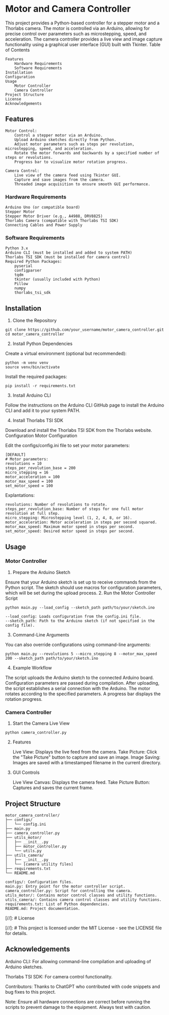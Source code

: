# Motor and Camera Controller

This project provides a Python-based controller for a stepper motor and a Thorlabs camera. The motor is controlled via an Arduino, allowing for precise control over parameters such as microstepping, speed, and acceleration. The camera controller provides a live view and image capture functionality using a graphical user interface (GUI) built with Tkinter.
Table of Contents

    Features
        Hardware Requirements
        Software Requirements
    Installation
    Configuration
    Usage
        Motor Controller
        Camera Controller
    Project Structure
    License
    Acknowledgements

## Features
```
Motor Control:
    Control a stepper motor via an Arduino.
    Upload Arduino sketches directly from Python.
    Adjust motor parameters such as steps per revolution, microstepping, speed, and acceleration.
    Rotate the motor forwards and backwards by a specified number of steps or revolutions.
    Progress bar to visualize motor rotation progress.

Camera Control:
    Live view of the camera feed using Tkinter GUI.
    Capture and save images from the camera.
    Threaded image acquisition to ensure smooth GUI performance.
```
### Hardware Requirements
```
Arduino Uno (or compatible board)
Stepper Motor
Stepper Motor Driver (e.g., A4988, DRV8825)
Thorlabs Camera (compatible with Thorlabs TSI SDK)
Connecting Cables and Power Supply
```
### Software Requirements
```
Python 3.x
Arduino CLI (must be installed and added to system PATH)
Thorlabs TSI SDK (must be installed for camera control)
Required Python Packages:
    pyserial
    configparser
    tqdm
    tkinter (usually included with Python)
    Pillow
    numpy
    thorlabs_tsi_sdk
```
## Installation
1. Clone the Repository

```
git clone https://github.com/your_username/motor_camera_controller.git
cd motor_camera_controller
```
2. Install Python Dependencies

Create a virtual environment (optional but recommended):
```
python -m venv venv
source venv/bin/activate 
```
Install the required packages:

```
pip install -r requirements.txt
```
3. Install Arduino CLI

Follow the instructions on the Arduino CLI GitHub page to install the Arduino CLI and add it to your system PATH.

4. Install Thorlabs TSI SDK

Download and install the Thorlabs TSI SDK from the Thorlabs website.
Configuration
Motor Configuration

Edit the configs/config.ini file to set your motor parameters:
```
[DEFAULT]
# Motor parameters:
revolutions = 10
steps_per_revolution_base = 200
micro_stepping = 16
motor_acceleration = 100
motor_max_speed = 100
set_motor_speed = 100
```
Explantations: 
```
revolutions: Number of revolutions to rotate.
steps_per_revolution_base: Number of steps for one full motor revolution at full step.
micro_stepping: Microstepping level (1, 2, 4, 8, or 16).
motor_acceleration: Motor acceleration in steps per second squared.
motor_max_speed: Maximum motor speed in steps per second.
set_motor_speed: Desired motor speed in steps per second.
```
## Usage
### Motor Controller
1. Prepare the Arduino Sketch

Ensure that your Arduino sketch is set up to receive commands from the Python script. The sketch should use macros for configuration parameters, which will be set during the upload process.
2. Run the Motor Controller Script

```
python main.py --load_config --sketch_path path/to/your/sketch.ino
```
    --load_config: Loads configuration from the config.ini file.
    --sketch_path: Path to the Arduino sketch (if not specified in the config file).

3. Command-Line Arguments

You can also override configurations using command-line arguments:

```
python main.py --revolutions 5 --micro_stepping 8 --motor_max_speed 200 --sketch_path path/to/your/sketch.ino
```

4. Example Workflow

The script uploads the Arduino sketch to the connected Arduino board.
Configuration parameters are passed during compilation.
After uploading, the script establishes a serial connection with the Arduino.
The motor rotates according to the specified parameters.
A progress bar displays the rotation progress.

### Camera Controller
1. Start the Camera Live View

```
python camera_controller.py
```

2. Features

    Live View: Displays the live feed from the camera.
    Take Picture: Click the "Take Picture" button to capture and save an image.
    Image Saving: Images are saved with a timestamped filename in the current directory.

3. GUI Controls

    Live View Canvas: Displays the camera feed.
    Take Picture Button: Captures and saves the current frame.

## Project Structure

```
motor_camera_controller/
├── configs/
│   └── config.ini
├── main.py
├── camera_controller.py
├── utils_motor/
│   ├── __init__.py
│   ├── motor_controller.py
│   └── utils.py
├── utils_camera/
│   ├── __init__.py
│   └── [camera utility files]
├── requirements.txt
└── README.md
```

    configs/: Configuration files.
    main.py: Entry point for the motor controller script.
    camera_controller.py: Script for controlling the camera.
    utils_motor/: Contains motor control classes and utility functions.
    utils_camera/: Contains camera control classes and utility functions.
    requirements.txt: List of Python dependencies.
    README.md: Project documentation.


[//]: #  License


[//]: # This project is licensed under the MIT License - see the LICENSE file for details.

## Acknowledgements

 
Arduino CLI: For allowing command-line compilation and uploading of Arduino sketches.

Thorlabs TSI SDK: For camera control functionality.
 
Contributors: Thanks to ChatGPT who contributed with code snippets and bug fixes to this project.

Note: Ensure all hardware connections are correct before running the scripts to prevent damage to the equipment. Always test with caution.